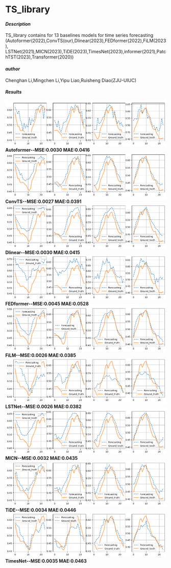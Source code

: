 # TS_library


####  **_Description_** 
TS_library contains for 13 baselines models for time series forecasting (Autoformer(2022),ConvTS(our),Dlinear(2023),FEDformer(2022),FiLM(2023),
LSTNet(2021),MICN(2023),TiDE(2023),TimesNet(2023),informer(2021),PatchTST(2023),Transformer(2020))

####  _**author**_ 
Chenghan Li,Mingchen Li,Yipu Liao,Ruisheng Diao(ZJU-UIUC)

####  **_Results_** 
![输入图片说明](Figure/electricity_autoformer_24.png)
 **Autoformer--MSE:0.0030 MAE:0.0416** 
![输入图片说明](Figure/electricity_ConvTS.png)
**ConvTS--MSE:0.0027 MAE:0.0391** 
![输入图片说明](Figure/electricity_Dlinear_24.png)
**Dlinear--MSE:0.0030 MAE:0.0415** 
![输入图片说明](Figure/electricity_FEDformer_24.png)
**FEDformer--MSE:0.0045 MAE:0.0528** 
![输入图片说明](Figure/electricity_FiLM_24.png)
**FiLM--MSE:0.0026 MAE:0.0385** 
![输入图片说明](Figure/electricity_LSTNet_24.png)
**LSTNet--MSE:0.0026 MAE:0.0382** 
![输入图片说明](Figure/electricity_MICN_24.png)
**MICN--MSE:0.0032 MAE:0.0435**
![输入图片说明](Figure/electricity_TiDE_24.png)
**TiDE--MSE:0.0034 MAE:0.0446**
![输入图片说明](Figure/electricity_TimesNet_24.png)
**TimesNet--MSE:0.0035 MAE:0.0463**